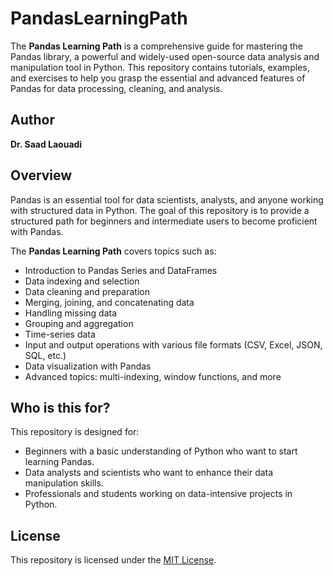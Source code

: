 # PandasLearningPath

The **Pandas Learning Path** is a comprehensive guide for mastering the Pandas library, a powerful and widely-used open-source data analysis and manipulation tool in Python. This repository contains tutorials, examples, and exercises to help you grasp the essential and advanced features of Pandas for data processing, cleaning, and analysis.

## Author

**Dr. Saad Laouadi**

## Overview

Pandas is an essential tool for data scientists, analysts, and anyone working with structured data in Python. The goal of this repository is to provide a structured path for beginners and intermediate users to become proficient with Pandas.

The **Pandas Learning Path** covers topics such as:
- Introduction to Pandas Series and DataFrames
- Data indexing and selection
- Data cleaning and preparation
- Merging, joining, and concatenating data
- Handling missing data
- Grouping and aggregation
- Time-series data
- Input and output operations with various file formats (CSV, Excel, JSON, SQL, etc.)
- Data visualization with Pandas
- Advanced topics: multi-indexing, window functions, and more


## Who is this for?

This repository is designed for:
- Beginners with a basic understanding of Python who want to start learning Pandas.
- Data analysts and scientists who want to enhance their data manipulation skills.
- Professionals and students working on data-intensive projects in Python.


## License
This repository is licensed under the [MIT License](./LICENSE).